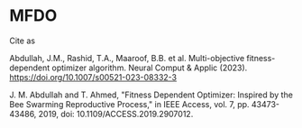 # MFDO

Cite as 

Abdullah, J.M., Rashid, T.A., Maaroof, B.B. et al. Multi-objective fitness-dependent optimizer algorithm. Neural Comput & Applic (2023). https://doi.org/10.1007/s00521-023-08332-3

J. M. Abdullah and T. Ahmed, "Fitness Dependent Optimizer: Inspired by the Bee Swarming Reproductive Process," in IEEE Access, vol. 7, pp. 43473-43486, 2019, doi: 10.1109/ACCESS.2019.2907012.
